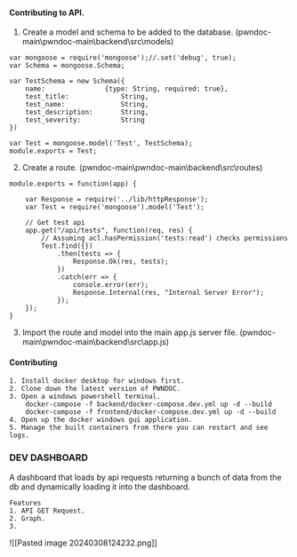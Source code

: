 #### Contributing to API.

1. Create a model and schema to be added to the database. (pwndoc-main\\pwndoc-main\\backend\\src\\models)
```
var mongoose = require('mongoose');//.set('debug', true);
var Schema = mongoose.Schema;

var TestSchema = new Schema({
    name:               {type: String, required: true},
    test_title:             String,
    test_name:              String,
    test_description:       String,
    test_severity:          String
})

var Test = mongoose.model('Test', TestSchema);
module.exports = Test;
```

2. Create a route. (pwndoc-main\\pwndoc-main\\backend\\src\\routes)
```
module.exports = function(app) {

    var Response = require('../lib/httpResponse');
    var Test = require('mongoose').model('Test');

    // Get test api
    app.get("/api/tests", function(req, res) {
        // Assuming acl.hasPermission('tests:read') checks permissions
        Test.find({})
            .then(tests => {
                Response.Ok(res, tests);
            })
            .catch(err => {
                console.error(err);
                Response.Internal(res, "Internal Server Error");
            });
    });
}
```

3. Import the route and model into the main app.js server file. (pwndoc-main\\pwndoc-main\\backend\\src\\app.js)

#### Contributing

```
1. Install docker desktop for windows first.
2. Clone down the latest version of PWNDOC.
3. Open a windows powershell terminal.
	docker-compose -f backend/docker-compose.dev.yml up -d --build
	docker-compose -f frontend/docker-compose.dev.yml up -d --build
4. Open up the docker windows gui application.
5. Manage the built containers from there you can restart and see logs.
```


### DEV DASHBOARD
A dashboard that loads by api requests returning a bunch of data from the db and dynamically loading it into the dashboard.
```
Features
1. API GET Request.
2. Graph.
3. 
```
![[Pasted image 20240308124232.png]]